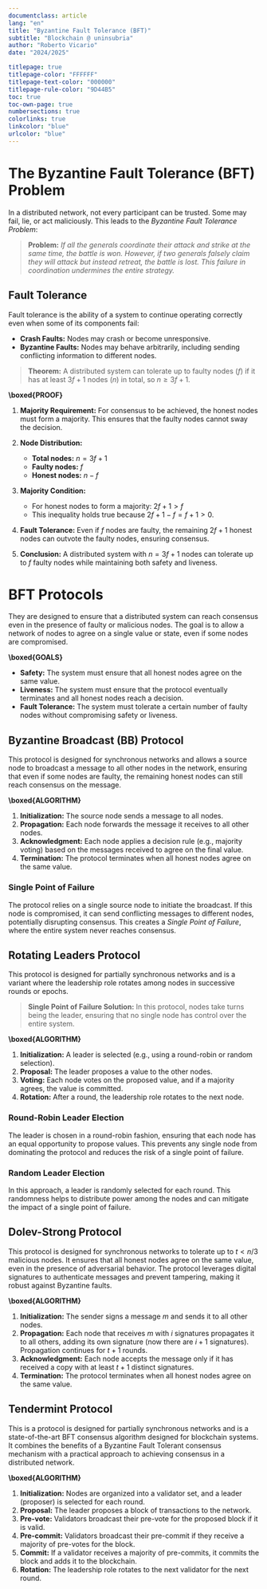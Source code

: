 ```yaml
---
documentclass: article
lang: "en"
title: "Byzantine Fault Tolerance (BFT)"
subtitle: "Blockchain @ uninsubria"
author: "Roberto Vicario"
date: "2024/2025"

titlepage: true
titlepage-color: "FFFFFF"
titlepage-text-color: "000000"
titlepage-rule-color: "9D44B5"
toc: true
toc-own-page: true
numbersections: true
colorlinks: true
linkcolor: "blue"
urlcolor: "blue"
---
```


# The Byzantine Fault Tolerance (BFT) Problem

In a distributed network, not every participant can be trusted. Some may fail, lie, or act maliciously. This leads to the _Byzantine Fault Tolerance Problem_:

> **Problem:** _If all the generals coordinate their attack and strike at the same time, the battle is won. However, if two generals falsely claim they will attack but instead retreat, the battle is lost. This failure in coordination undermines the entire strategy._

## Fault Tolerance

Fault tolerance is the ability of a system to continue operating correctly even when some of its components fail:

- **Crash Faults:** Nodes may crash or become unresponsive.
- **Byzantine Faults:** Nodes may behave arbitrarily, including sending conflicting information to different nodes.

> **Theorem:** A distributed system can tolerate up to faulty nodes ($f$) if it has at least $3f + 1$ nodes ($n$) in total, so $n \geq 3f + 1$.

**\boxed{PROOF}**

1. **Majority Requirement:** For consensus to be achieved, the honest nodes must form a majority. This ensures that the faulty nodes cannot sway the decision.

2. **Node Distribution:**

    - **Total nodes:** $n = 3f + 1$
    - **Faulty nodes:** $f$
    - **Honest nodes:** $n - f$

3. **Majority Condition:**

    - For honest nodes to form a majority: $2f + 1 > f$
    - This inequality holds true because $2f + 1 - f = f + 1 > 0$.

4. **Fault Tolerance:** Even if $f$ nodes are faulty, the remaining $2f + 1$ honest nodes can outvote the faulty nodes, ensuring consensus.

5. **Conclusion:** A distributed system with $n = 3f + 1$ nodes can tolerate up to $f$ faulty nodes while maintaining both safety and liveness.

# BFT Protocols

They are designed to ensure that a distributed system can reach consensus even in the presence of faulty or malicious nodes. The goal is to allow a network of nodes to agree on a single value or state, even if some nodes are compromised.

**\boxed{GOALS}**

- **Safety:** The system must ensure that all honest nodes agree on the same value.
- **Liveness:** The system must ensure that the protocol eventually terminates and all honest nodes reach a decision.
- **Fault Tolerance:** The system must tolerate a certain number of faulty nodes without compromising safety or liveness.

## Byzantine Broadcast (BB) Protocol

This protocol is designed for synchronous networks and allows a source node to broadcast a message to all other nodes in the network, ensuring that even if some nodes are faulty, the remaining honest nodes can still reach consensus on the message.

**\boxed{ALGORITHM}**

1. **Initialization:** The source node sends a message to all nodes.
2. **Propagation:** Each node forwards the message it receives to all other nodes.
3. **Acknowledgment:** Each node applies a decision rule (e.g., majority voting) based on the messages received to agree on the final value.
4. **Termination:** The protocol terminates when all honest nodes agree on the same value.

### Single Point of Failure

The protocol relies on a single source node to initiate the broadcast. If this node is compromised, it can send conflicting messages to different nodes, potentially disrupting consensus. This creates a _Single Point of Failure_, where the entire system never reaches consensus.

## Rotating Leaders Protocol

This protocol is designed for partially synchronous networks and is a variant where the leadership role rotates among nodes in successive rounds or epochs.

> **Single Point of Failure Solution:** In this protocol, nodes take turns being the leader, ensuring that no single node has control over the entire system.

**\boxed{ALGORITHM}**

1. **Initialization:** A leader is selected (e.g., using a round-robin or random selection).
2. **Proposal:** The leader proposes a value to the other nodes.
3. **Voting:** Each node votes on the proposed value, and if a majority agrees, the value is committed.
4. **Rotation:** After a round, the leadership role rotates to the next node.

### Round-Robin Leader Election

The leader is chosen in a round-robin fashion, ensuring that each node has an equal opportunity to propose values. This prevents any single node from dominating the protocol and reduces the risk of a single point of failure.

### Random Leader Election

In this approach, a leader is randomly selected for each round. This randomness helps to distribute power among the nodes and can mitigate the impact of a single point of failure.

## Dolev-Strong Protocol

This protocol is designed for synchronous networks to tolerate up to $t < n/3$ malicious nodes. It ensures that all honest nodes agree on the same value, even in the presence of adversarial behavior. The protocol leverages digital signatures to authenticate messages and prevent tampering, making it robust against Byzantine faults.

**\boxed{ALGORITHM}**

1. **Initialization:** The sender signs a message $m$ and sends it to all other nodes.
2. **Propagation:** Each node that receives $m$ with $i$ signatures propagates it to all others, adding its own signature (now there are $i+1$ signatures). Propagation continues for $t + 1$ rounds.
4. **Acknowledgment:** Each node accepts the message only if it has received a copy with at least $t + 1$ distinct signatures.
5. **Termination:** The protocol terminates when all honest nodes agree on the same value.

## Tendermint Protocol

This is a protocol is designed for partially synchronous networks and is a state-of-the-art BFT consensus algorithm designed for blockchain systems. It combines the benefits of a Byzantine Fault Tolerant consensus mechanism with a practical approach to achieving consensus in a distributed network.

**\boxed{ALGORITHM}**

1. **Initialization:** Nodes are organized into a validator set, and a leader (proposer) is selected for each round.
2. **Proposal:** The leader proposes a block of transactions to the network.
3. **Pre-vote:** Validators broadcast their pre-vote for the proposed block if it is valid.
4. **Pre-commit:** Validators broadcast their pre-commit if they receive a majority of pre-votes for the block.
5. **Commit:** If a validator receives a majority of pre-commits, it commits the block and adds it to the blockchain.
6. **Rotation:** The leadership role rotates to the next validator for the next round.
